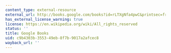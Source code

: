 ```yaml
---
content_type: external-resource
external_url: http://books.google.com/books?id=rLTXgNfa4pwC&printsec=frontcover
has_external_license_warning: true
license: https://en.wikipedia.org/wiki/All_rights_reserved
status: ''
title: Google Books
uid: c9b4303b-3553-49eb-8f7b-9017a2afcec8
wayback_url: ''
---
```

